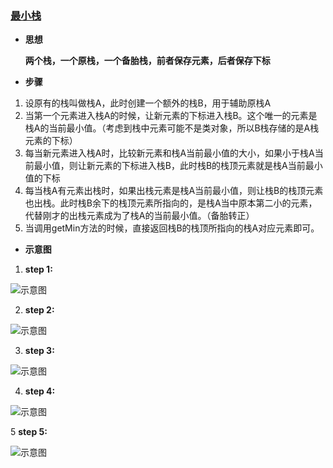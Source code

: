 ### [最小栈](https://mp.weixin.qq.com/s/tgZFwkSIhloa8tzGRYPTZw)

- **思想** 
   
   **两个栈，一个原栈，一个备胎栈，前者保存元素，后者保存下标**
   
- **步骤**
 1. 设原有的栈叫做栈A，此时创建一个额外的栈B，用于辅助原栈A
 2. 当第一个元素进入栈A的时候，让新元素的下标进入栈B。这个唯一的元素是栈A的当前最小值。（考虑到栈中元素可能不是类对象，所以B栈存储的是A栈元素的下标）
 3. 每当新元素进入栈A时，比较新元素和栈A当前最小值的大小，如果小于栈A当前最小值，则让新元素的下标进入栈B，此时栈B的栈顶元素就是栈A当前最小值的下标
 4. 每当栈A有元素出栈时，如果出栈元素是栈A当前最小值，则让栈B的栈顶元素也出栈。此时栈B余下的栈顶元素所指向的，是栈A当中原本第二小的元素，代替刚才的出栈元素成为了栈A的当前最小值。（备胎转正）
 5. 当调用getMin方法的时候，直接返回栈B的栈顶所指向的栈A对应元素即可。
 
- **示意图**

1. **step 1:**

![示意图](http://mmbiz.qpic.cn/mmbiz_jpg/NtO5sialJZGqqAkib6l1rnfaLdWLPSjlwyNpVLWokqJauJr1Plw9b4sytic5hb6ic82AZykUHDhkVxpGIzv3OwIhPQ/640?wx_fmt=jpeg&tp=webp&wxfrom=5&wx_lazy=1) 

2. **step 2:**

![示意图](http://mmbiz.qpic.cn/mmbiz_jpg/NtO5sialJZGqqAkib6l1rnfaLdWLPSjlwysQFsGqZxceEPd4HrNzzOWqDbjpoHNw4WrNItJO07HRWOk9AQCucASg/640?wx_fmt=jpeg&tp=webp&wxfrom=5&wx_lazy=1) 

3. **step 3:**

![示意图](http://mmbiz.qpic.cn/mmbiz_jpg/NtO5sialJZGqqAkib6l1rnfaLdWLPSjlwydeDac48W4V4mtEUtOViacl44u5jgBiaE0vV1AOnHJy0tE3pufvpVDzGA/640?wx_fmt=jpeg&tp=webp&wxfrom=5&wx_lazy=1) 

4. **step 4:**

![示意图](http://mmbiz.qpic.cn/mmbiz_jpg/NtO5sialJZGqqAkib6l1rnfaLdWLPSjlwyp1ValVvej68aiaHl9VeJWtZjQQdN7XP5LZ0b28BPZ7ItwfvCuQM27ibw/640?wx_fmt=jpeg&tp=webp&wxfrom=5&wx_lazy=1) 

5 **step 5:**

![示意图](http://mmbiz.qpic.cn/mmbiz_jpg/NtO5sialJZGqqAkib6l1rnfaLdWLPSjlwyrWiblGWeCib50UGLcXoMpejVHU2KvLd4wxnlwgThKv7DdsakckQJUxJw/640?wx_fmt=jpeg&tp=webp&wxfrom=5&wx_lazy=1)
